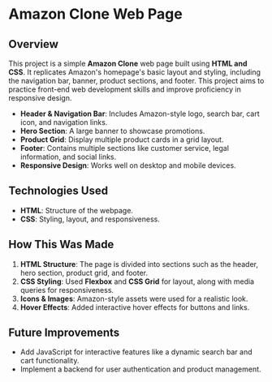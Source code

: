 # Amazon Clone Web Page
## Overview
This project is a simple **Amazon Clone** web page built using **HTML and CSS**. It replicates Amazon's homepage's basic layout and styling, including the navigation bar, banner, product sections, and footer. This project aims to practice front-end web development skills and improve proficiency in responsive design.

- **Header & Navigation Bar**: Includes Amazon-style logo, search bar, cart icon, and navigation links.
- **Hero Section**: A large banner to showcase promotions.
- **Product Grid**: Display multiple product cards in a grid layout.
- **Footer**: Contains multiple sections like customer service, legal information, and social links.
- **Responsive Design**: Works well on desktop and mobile devices.

## Technologies Used
- **HTML**: Structure of the webpage.
- **CSS**: Styling, layout, and responsiveness.

## How This Was Made
1. **HTML Structure**: The page is divided into sections such as the header, hero section, product grid, and footer.
2. **CSS Styling**: Used **Flexbox** and **CSS Grid** for layout, along with media queries for responsiveness.
3. **Icons & Images**: Amazon-style assets were used for a realistic look.
4. **Hover Effects**: Added interactive hover effects for buttons and links.


## Future Improvements
- Add JavaScript for interactive features like a dynamic search bar and cart functionality.
- Implement a backend for user authentication and product management.


